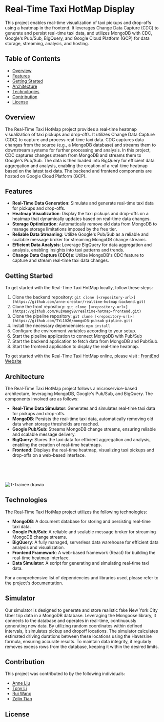
# Real-Time Taxi HotMap Display

This project enables real-time visualization of taxi pickups and drop-offs using a heatmap in the frontend. It leverages Change Data Capture (CDC) to generate and persist real-time taxi data, and utilizes MongoDB with CDC, Google's Pub/Sub, BigQuery, and Google Cloud Platform (GCP) for data storage, streaming, analysis, and hosting.

## Table of Contents


- [Overview](#overview)
- [Features](#features)
- [Getting Started](#getting-started)
- [Architecture](#architecture)
- [Technologies](#technologies)
- [Contribution](#Contribution)
- [License](#license)

## Overview

The Real-Time Taxi HotMap project provides a real-time heatmap visualization of taxi pickups and drop-offs. It utilizes Change Data Capture (CDC) to capture and process real-time taxi data. CDC captures data changes from the source (e.g., a MongoDB database) and streams them to downstream systems for further processing and analysis. In this project, CDC captures changes stream from MongoDB and streams them to Google's Pub/Sub. The data is then loaded into BigQuery for efficient data aggregation and analysis, enabling the creation of a real-time heatmap based on the latest taxi data. The backend and frontend components are hosted on Google Cloud Platform (GCP).

## Features

- **Real-Time Data Generation**: Simulate and generate real-time taxi data for pickups and drop-offs.
- **Heatmap Visualization**: Display the taxi pickups and drop-offs on a heatmap that dynamically updates based on real-time data changes.
- **Storage Optimization**: Automatically remove old data from MongoDB to manage storage limitations imposed by the free tier.
- **Reliable Data Streaming**: Utilize Google's Pub/Sub as a reliable and scalable message broker for streaming MongoDB change streams.
- **Efficient Data Analysis**: Leverage BigQuery for data aggregation and analysis, enabling insights into taxi patterns and trends.
- **Change Data Capture (CDC)s**: Utilize MongoDB's CDC feature to capture and stream real-time taxi data changes.
  
## Getting Started

To get started with the Real-Time Taxi HotMap locally, follow these steps:

1. Clone the backend repository: `git clone [<repository-url>](https://github.com/anne-creator/realtime-hotmap-backend.git)`
2. Clone the front repository: `git clone [<repository-url>](https://github.com/RuiWang98/realtime-hotmap-frontend.git)`
3. Clone the pipeline repository: `git clone [<repository-url>](https://github.com/TYL1026/mongoDB-pubsub-pipline.git)` 
4. Install the necessary dependencies: `npm install`
5. Configure the environment variables according to your setup.
6. Start the pipeline application to connect MongoDB with Pub/Sub
7. Start the backend application to fetch data from MongoDB and Pub/Sub.
8. Start the frontend application to display the real-time heatmap.

To get started with the Real-Time Taxi HotMap online, please visit : [FrontEnd Website](https://realtime-hotmap-frontend-dqij5lkaea-uc.a.run.app )
## Architecture

The Real-Time Taxi HotMap project follows a microservice-based architecture, leveraging MongoDB, Google's Pub/Sub, and BigQuery. The components involved are as follows:

- **Real-Time Data Simulator**: Generates and simulates real-time taxi data for pickups and drop-offs.
- **MongoDB**: Persists the real-time taxi data, automatically removing old data when storage thresholds are reached.
- **Google Pub/Sub**: Streams MongoDB change streams, ensuring reliable and scalable message delivery.
- **BigQuery**: Stores the taxi data for efficient aggregation and analysis, enabling the creation of real-time heatmaps.
- **Frontend**: Displays the real-time heatmap, visualizing taxi pickups and drop-offs on a web-based interface.

<br/>
<br/>
<br/>

![T-Trainee drawio](https://github.com/anne-creator/realtime-hotmap-backend/assets/65515982/28bd6cc0-42da-4d90-9fb2-47f835ee29f3)

## Technologies

The Real-Time Taxi HotMap project utilizes the following technologies:

- **MongoDB**: A document database for storing and persisting real-time taxi data.
- **Google Pub/Sub**: A reliable and scalable message broker for streaming MongoDB change streams.
- **BigQuery**: A fully managed, serverless data warehouse for efficient data analysis and visualization.
- **Frontend Framework**: A web-based framework (React) for building the real-time heatmap interface.
- **Data Simulator**: A script for generating and simulating real-time taxi data.

For a comprehensive list of dependencies and libraries used, please refer to the project's documentation.

## Simulator
Our simulator is designed to generate and store realistic fake New York City Uber trip data in a MongoDB database. Leveraging the Mongoose library, it connects to the database and operates in real-time, continuously generating new data. 
By utilizing random coordinates within defined intervals, it simulates pickup and dropoff locations. The simulator calculates estimated driving durations between these locations using the Haversine formula, ensuring accurate results. 
To maintain data integrity, it regularly removes excess rows from the database, keeping it within the desired limits.

## Contribution
This project was contributed to by the following individuals:

- [Anne Liu](https://github.com/anne-creator)
- [Tony Li](https://github.com/TYL1026)
- [Rui Wang](https://github.com/RuiWang98)
- [Zelin Tian](https://github.com/ZelinTian)
## License


